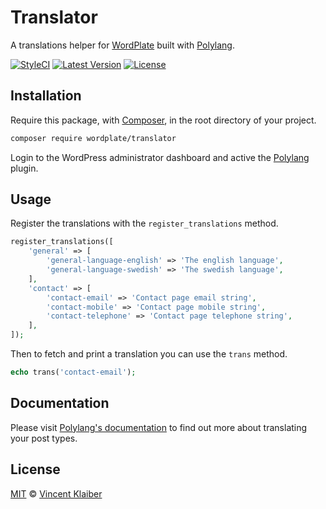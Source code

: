 # Translator

A translations helper for [WordPlate](https://wordplate.github.io/) built with [Polylang](https://wordpress.org/plugins/polylang/).

[![StyleCI](https://styleci.io/repos/58547586/shield?style=flat)](https://styleci.io/repos/58547586)
[![Latest Version](https://img.shields.io/github/release/wordplate/translator.svg?style=flat)](https://github.com/wordplate/translator/releases)
[![License](https://img.shields.io/packagist/l/wordplate/translator.svg?style=flat)](https://packagist.org/packages/wordplate/translator)

## Installation

Require this package, with [Composer](https://getcomposer.org/), in the root directory of your project.

```bash
composer require wordplate/translator
```

Login to the WordPress administrator dashboard and active the [Polylang](https://wordpress.org/plugins/polylang/) plugin.

## Usage

Register the translations with the `register_translations` method.

```php
register_translations([
    'general' => [
        'general-language-english' => 'The english language',
        'general-language-swedish' => 'The swedish language',
    ],
    'contact' => [
        'contact-email' => 'Contact page email string',
        'contact-mobile' => 'Contact page mobile string',
        'contact-telephone' => 'Contact page telephone string',
    ],
]);
```

Then to fetch and print a translation you can use the `trans` method.

```php
echo trans('contact-email');
```

## Documentation

Please visit [Polylang's documentation](https://wordpress.org/plugins/polylang/) to find out more about translating your post types.

## License

[MIT](LICENSE) © [Vincent Klaiber](https://vinkla.com)
